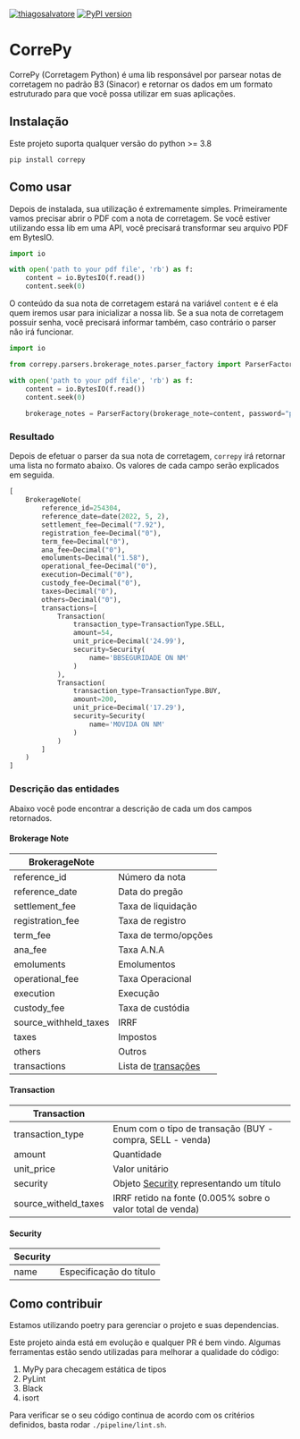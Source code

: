 [![thiagosalvatore](https://circleci.com/gh/thiagosalvatore/correpy.svg?style=shield)](https://app.circleci.com/pipelines/github/thiagosalvatore/correpy?branch=main&filter=all)
[![PyPI version](https://badge.fury.io/py/correpy.svg)](https://badge.fury.io/py/correpy)
# CorrePy
CorrePy (Corretagem Python) é uma lib responsável por parsear notas de corretagem no padrão B3 (Sinacor) e retornar os
dados em um formato estruturado para que você possa utilizar em suas aplicações.

## Instalação
Este projeto suporta qualquer versão do python >= 3.8

`pip install correpy`

## Como usar
Depois de instalada, sua utilização é extremamente simples. Primeiramente vamos precisar abrir o PDF com a nota de corretagem.
Se você estiver utilizando essa lib em uma API, você precisará transformar seu arquivo PDF em BytesIO.

```python
import io

with open('path to your pdf file', 'rb') as f:
    content = io.BytesIO(f.read())
    content.seek(0)
```

O conteúdo da sua nota de corretagem estará na variável `content` e é ela quem iremos usar para inicializar a nossa lib.
Se a sua nota de corretagem possuir senha, você precisará informar também, caso contrário o parser nâo irá funcionar.

```python
import io

from correpy.parsers.brokerage_notes.parser_factory import ParserFactory

with open('path to your pdf file', 'rb') as f:
    content = io.BytesIO(f.read())
    content.seek(0)
    
    brokerage_notes = ParserFactory(brokerage_note=content, password="password").parse()
```

### Resultado
Depois de efetuar o parser da sua nota de corretagem, `correpy` irá retornar uma lista no formato abaixo. Os valores de cada campo serão explicados em seguida.

```python
[
    BrokerageNote(
        reference_id=254304,
        reference_date=date(2022, 5, 2),
        settlement_fee=Decimal("7.92"),
        registration_fee=Decimal("0"),
        term_fee=Decimal("0"),
        ana_fee=Decimal("0"),
        emoluments=Decimal("1.58"),
        operational_fee=Decimal("0"),
        execution=Decimal("0"),
        custody_fee=Decimal("0"),
        taxes=Decimal("0"),
        others=Decimal("0"),
        transactions=[
            Transaction(
                transaction_type=TransactionType.SELL,
                amount=54,
                unit_price=Decimal('24.99'),
                security=Security(
                    name='BBSEGURIDADE ON NM'
                )
            ),
            Transaction(
                transaction_type=TransactionType.BUY,
                amount=200,
                unit_price=Decimal('17.29'),
                security=Security(
                    name='MOVIDA ON NM'
                )
            )
        ]
    )
]
```

### Descrição das entidades
Abaixo você pode encontrar a descrição de cada um dos campos retornados. 

#### Brokerage Note

| BrokerageNote         |                                     |
|-----------------------|-------------------------------------|
| reference_id          | Número da nota                      |
| reference_date        | Data do pregão                      |
| settlement_fee        | Taxa de liquidação                  |
| registration_fee      | Taxa de registro                    |
| term_fee              | Taxa de termo/opções                |
| ana_fee               | Taxa A.N.A                          |
| emoluments            | Emolumentos                         |
| operational_fee       | Taxa Operacional                    |
| execution             | Execução                            |
| custody_fee           | Taxa de custódia                    |
| source_withheld_taxes | IRRF                    |
| taxes                 | Impostos                            |
| others                | Outros                              |
| transactions          | Lista de [transações](#transaction) |

#### Transaction

| Transaction          |                                                            |
|----------------------|------------------------------------------------------------|
| transaction_type     | Enum com o tipo de transação (BUY - compra, SELL - venda)  |
| amount               | Quantidade                                                 |
| unit_price           | Valor unitário                                             |
| security             | Objeto [Security](#security) representando um título       |
| source_witheld_taxes | IRRF retido na fonte (0.005% sobre o valor total de venda) |

#### Security
| Security |                         |
|----------|-------------------------|
| name     | Especificação do título |


## Como contribuir
Estamos utilizando poetry para gerenciar o projeto e suas dependencias.

Este projeto ainda está em evolução e qualquer PR é bem vindo. Algumas ferramentas estão sendo utilizadas para melhorar a qualidade do código:

1. MyPy para checagem estática de tipos
2. PyLint
3. Black
4. isort

Para verificar se o seu código continua de acordo com os critérios definidos, basta rodar `./pipeline/lint.sh`.
